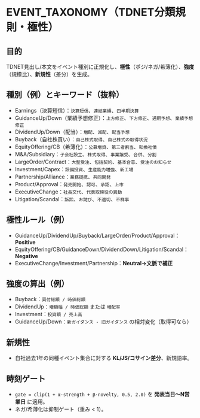 # EVENT_TAXONOMY（TDNET分類規則・極性）

## 目的
TDNET見出し/本文をイベント種別に正規化し、**極性**（ポジ/ネガ/希薄化）、**強度**（規模比）、**新規性**（差分）を生成。

## 種別（例）とキーワード（抜粋）
- Earnings（決算短信）：`決算短信`、`連結業績`、`四半期決算`
- GuidanceUp/Down（業績予想修正）：`上方修正`、`下方修正`、`通期予想`、`業績予想修正`
- DividendUp/Down（配当）：`増配`、`減配`、`配当予想`
- Buyback（自社株買い）：`自己株式取得`、`自己株式の取得状況`
- EquityOffering/CB（希薄化）：`公募増資`、`第三者割当`、`転換社債`
- M&A/Subsidiary：`子会社設立`、`株式取得`、`事業譲受`、`合併`、`分割`
- LargeOrder/Contract：`大型受注`、`包括契約`、`基本合意`、`受注のお知らせ`
- Investment/Capex：`設備投資`、`生産能力増強`、`新工場`
- Partnership/Alliance：`業務提携`、`共同開発`
- Product/Approval：`発売開始`、`認可`、`承認`、`上市`
- ExecutiveChange：`社長交代`、`代表取締役の異動`
- Litigation/Scandal：`訴訟`、`お詫び`、`不適切`、`不祥事`

## 極性ルール（例）
- GuidanceUp/DividendUp/Buyback/LargeOrder/Product/Approval：**Positive**
- EquityOffering/CB/GuidanceDown/DividendDown/Litigation/Scandal：**Negative**
- ExecutiveChange/Investment/Partnership：**Neutral→文脈で補正**

## 強度の算出（例）
- Buyback：`買付総額 / 時価総額`
- DividendUp：`増額幅 / 時価総額` または `増配率`
- Investment：`投資額 / 売上高`
- GuidanceUp/Down：`新ガイダンス - 旧ガイダンス` の相対変化（取得可なら）

## 新規性
- 自社過去1年の同種イベント集合に対する **KL/JS/コサイン差分**、新規語率。

## 時刻ゲート
- `gate = clip(1 + α·strength + β·novelty, 0.5, 2.0)` を **発表当日〜N営業日** に適用。
- ネガ/希薄化は抑制ゲート（重み < 1）。